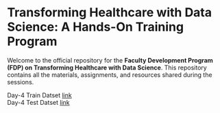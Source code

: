 # Transforming Healthcare with Data Science: A Hands-On Training Program
Welcome to the official repository for the **Faculty Development Program (FDP) on Transforming Healthcare with Data Science**. This repository contains all the materials, assignments, and resources shared during the sessions.

Day-4 Train Datset [link](https://drive.google.com/file/d/1jZjDcJYWByKtwRRtJzngSj5Md80nTgax/view?usp=sharing)
<br>
Day-4 Test Datset [link](https://drive.google.com/file/d/1i6EPPEb64-hSeOTlPlZV1FVcHAx1QDYr/view?usp=sharing)
